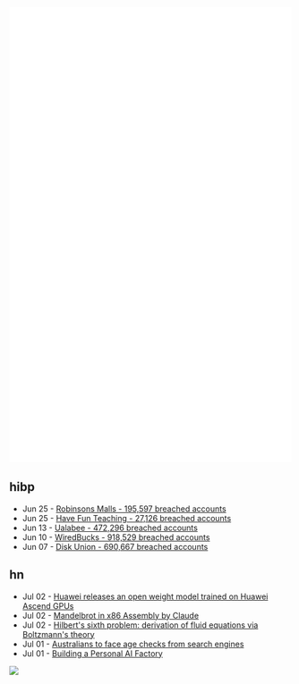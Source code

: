 ![Metrics](https://raw.githubusercontent.com/phixion/phixion/master/metrics.svg)

## hibp

<!--
for https://github.com/phixion/phixion/blob/main/.github/workflows/feeds.yml
-->
<!--START_SECTION:haveibeenpwnd-->
- Jun 25 - [Robinsons Malls - 195,597 breached accounts](https://haveibeenpwned.com/Breach/RobinsonsMalls)
- Jun 25 - [Have Fun Teaching - 27,126 breached accounts](https://haveibeenpwned.com/Breach/HaveFunTeaching)
- Jun 13 - [Ualabee - 472,296 breached accounts](https://haveibeenpwned.com/Breach/Ualabee)
- Jun 10 - [WiredBucks - 918,529 breached accounts](https://haveibeenpwned.com/Breach/WiredBucks)
- Jun 07 - [Disk Union - 690,667 breached accounts](https://haveibeenpwned.com/Breach/DiskUnion)
<!--END_SECTION:haveibeenpwnd-->

## hn

<!--
for https://github.com/phixion/phixion/blob/main/.github/workflows/feeds.yml
-->
<!--START_SECTION:hn-->
- Jul 02 - [Huawei releases an open weight model trained on Huawei Ascend GPUs](https://arxiv.org/abs/2505.21411)
- Jul 02 - [Mandelbrot in x86 Assembly by Claude](https://simonwillison.net/2025/Jul/2/mandelbrot-in-x86-assembly-by-claude/)
- Jul 02 - [Hilbert's sixth problem: derivation of fluid equations via Boltzmann's theory](https://arxiv.org/abs/2503.01800)
- Jul 01 - [Australians to face age checks from search engines](https://ia.acs.org.au/article/2025/australians-to-face-age-checks-from-search-engines.html)
- Jul 01 - [Building a Personal AI Factory](https://www.john-rush.com/posts/ai-20250701.html)
<!--END_SECTION:hn-->

<!--
for https://yhype.me
-->
![](https://hit.yhype.me/github/profile?user_id=13013670)
